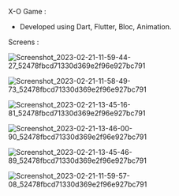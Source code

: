 X-O Game :
- Developed using Dart, Flutter, Bloc, Animation.

Screens :

![Screenshot_2023-02-21-11-59-44-27_52478fbcd71330d369e2f96e927bc791](https://user-images.githubusercontent.com/101535118/220313137-8a76264a-9d72-4b6a-8f7b-85859bbc9283.jpg)

![Screenshot_2023-02-21-11-58-49-73_52478fbcd71330d369e2f96e927bc791](https://user-images.githubusercontent.com/101535118/220313178-9e96a832-ea65-44a8-a379-94bdf0ce452d.jpg)

![Screenshot_2023-02-21-13-45-16-81_52478fbcd71330d369e2f96e927bc791](https://user-images.githubusercontent.com/101535118/220337133-c1446b14-269b-469b-87ca-17b569712d05.jpg)

![Screenshot_2023-02-21-13-46-00-90_52478fbcd71330d369e2f96e927bc791](https://user-images.githubusercontent.com/101535118/220337143-f2a6e230-7162-4094-8931-2d3c05307e83.jpg)

![Screenshot_2023-02-21-13-45-46-89_52478fbcd71330d369e2f96e927bc791](https://user-images.githubusercontent.com/101535118/220337159-960a5974-016f-4b02-b465-f0008acafb3a.jpg)

![Screenshot_2023-02-21-11-59-57-08_52478fbcd71330d369e2f96e927bc791](https://user-images.githubusercontent.com/101535118/220313277-54e4d2d2-a73d-49c1-aa7d-112d59bbf65b.jpg)
